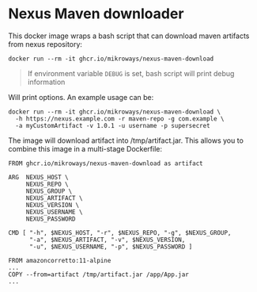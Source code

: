 # Nexus Maven downloader

This docker image wraps a bash script that can download maven artifacts from
nexus repository:

```
docker run --rm -it ghcr.io/mikroways/nexus-maven-download
```
> If environment variable `DEBUG` is set, bash script will print debug
> information

Will print options. An example usage can be:

```
docker run --rm -it ghcr.io/mikroways/nexus-maven-download \
  -h https://nexus.example.com -r maven-repo -g com.example \
  -a myCustomArtifact -v 1.0.1 -u username -p supersecret
```

The image will download artifact into /tmp/artifact.jar. This allows you to
combine this image in a multi-stage Dockerfile:

```
FROM ghcr.io/mikroways/nexus-maven-download as artifact

ARG  NEXUS_HOST \
     NEXUS_REPO \
     NEXUS_GROUP \
     NEXUS_ARTIFACT \
     NEXUS_VERSION \
     NEXUS_USERNAME \
     NEXUS_PASSWORD

CMD [ "-h", $NEXUS_HOST, "-r", $NEXUS_REPO, "-g", $NEXUS_GROUP,
      "-a", $NEXUS_ARTIFACT, "-v", $NEXUS_VERSION,
      "-u", $NEXUS_USERNAME, "-p", $NEXUS_PASSWORD ]

FROM amazoncorretto:11-alpine
...
COPY --from=artifact /tmp/artifact.jar /app/App.jar
...
```
